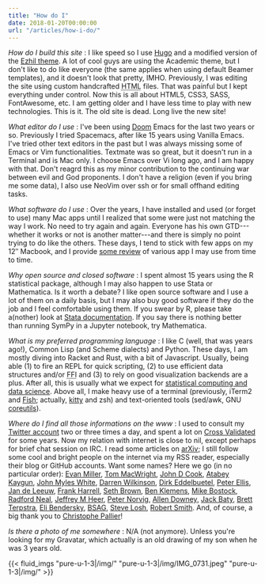 ```yaml
---
title: "How do I"
date: 2018-01-20T00:00:00
url: "/articles/how-i-do/"
---
```


_How do I build this site_
: I like speed so I use [Hugo](https://gohugo.io) and a modified version of the [Ezhil theme](/post/site-redesign/). A lot of cool guys are using the Academic theme, but I don't like to do like everyone (the same applies when using default Beamer templates), and it doesn't look that pretty, IMHO. Previously, I was editing the site using custom handcrafted <abbr title="Hypertext Markup Language">HTML</abbr> files. That was painful but I kept everything under control. Now this is all about HTML5, CSS3, SASS, FontAwesome, etc. I am getting older and I have less time to play with new technologies. This is it. The old site is dead. Long live the new site!

_What editor do I use_
: I've been using [Doom](https://github.com/hlissner/doom-emacs) Emacs for the last two years or so. Previously I tried Spacemacs, after like 15 years using Vanilla Emacs. I've tried other text editors in the past but I was always missing some of Emacs or Vim functionalities. Textmate was so great, but it doesn't run in a Terminal and is Mac only. I choose Emacs over Vi long ago, and I am happy with that. Don't reagrd this as my minor contribution to the continuing war between evil and God proponents. I don't have a religion (even if you bring me some data), I also use NeoVim over ssh or for small offhand editing tasks.

_What software do I use_
: Over the years, I have installed and used (or forget to use) many Mac apps until I realized that some were just not matching the way I work. No need to try again and again. Everyone has his own GTD---whether it works or not is another matter---and there is simply no point trying to do like the others. These days, I tend to stick with few apps on my 12″ Macbook, and I provide [some review](/categories/app-review) of various app I may use from time to time.

_Why open source and closed software_
: I spent almost 15 years using the R statistical package, although I may also happen to use Stata or Mathematica. Is it worth a debate? I like open source software and I use a lot of them on a daily basis, but I may also buy good software if they do the job and I feel comfortable using them. If you swear by R, please take a(nother) look at [Stata documentation](https://www.stata-press.com/manuals/documentation-set/). If you say there is nothing better than running SymPy in a Jupyter notebook, try Mathematica.

_What is my preferred programming language_
: I like C (well, that was years ago!), Common Lisp (and Scheme dialects) and Python. These days, I am mostly diving into Racket and Rust, with a bit of Javascript. Usually, being able (1) to fire an REPL for quick scripting, (2) to use efficient data structures and/or <abbr title="Foreign Function Interface">FFI</abbr> and (3) to rely on good visualization backends are a plus. After all, this is usually what we expect for [statistical computing and data science](https://darrenjw.wordpress.com/2013/12/23/scala-as-a-platform-for-statistical-computing-and-data-science/). Above all, I make heavy use of a terminal (previously, iTerm2 and [Fish](/post/fish-shell); actually, [kitty](https://sw.kovidgoyal.net/kitty/) and zsh) and text-oriented tools (sed/awk, GNU [coreutils](https://www.gnu.org/software/coreutils/manual/)).

_Where do I find all those informations on the www_
: I used to consult my [Twitter account](https://twitter.com/chlalanne) two or three times a day, and spent a lot on [Cross Validated](https://stats.stackexchange.com/) for some years. Now my relation with internet is close to nil, except perhaps for brief chat session on IRC. I read some articles on [arXiv](https://arxiv.org); I still follow some cool and bright people on the internet via my RSS reader, especially their blog or GitHub accounts. Want some names? Here we go (in no particular order): [Evan Miller](http://www.evanmiller.org), [Tom MacWright](https://macwright.org), [John D Cook](https://www.johndcook.com/), [Atabey Kaygun](https://kaygun.tumblr.com), [John Myles White](http://www.johnmyleswhite.com), [Darren Wilkinson](https://www.staff.ncl.ac.uk/d.j.wilkinson/), [Dirk Eddelbuetel](http://dirk.eddelbuettel.com), [Peter Ellis](http://freerangestats.info), [Jan de Leeuw](http://gifi.stat.ucla.edu), [Frank Harrell](http://www.fharrell.com), [Seth Brown](http://www.drbunsen.org), [Ben Klemens](https://modelingwithdata.org), [Mike Bostock](https://bost.ocks.org/mike/), [Radford Neal](http://www.cs.toronto.edu/~radford/), [Jeffrey M Heer](https://homes.cs.washington.edu/~jheer/), [Peter Norvig](http://www.norvig.com), [Allen Downey](http://www.allendowney.com/wp/), [Jack Baty](http://baty.net), [Brett Terpstra](http://brettterpstra.com), [Eli Bendersky](https://eli.thegreenplace.net), [BSAG](https://www.rousette.org.uk), [Steve Losh](http://stevelosh.com), [Robert Smith](http://www.stylewarning.com/blog/). And, of course, a big thank you to [Christophe Pallier](http://www.pallier.org)!

_Is there a photo of me somewhere_
: N/A (not anymore). Unless you're looking for my Gravatar, which actually is an old drawing of my son when he was 3 years old.

{{< fluid_imgs
"pure-u-1-3|/img/"
"pure-u-1-3|/img/IMG_0731.jpeg"
"pure-u-1-3|/img/" >}}
